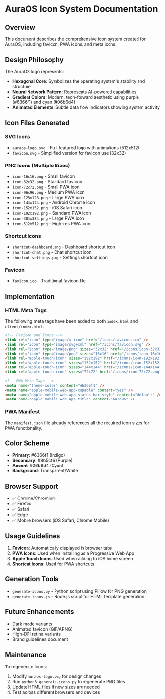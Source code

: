 # AuraOS Icon System Documentation

## Overview

This document describes the comprehensive icon system created for AuraOS, including favicon, PWA icons, and meta icons.

## Design Philosophy

The AuraOS logo represents:

- **Hexagonal Core**: Symbolizes the operating system's stability and structure
- **Neural Network Pattern**: Represents AI-powered capabilities
- **Gradient Colors**: Modern, tech-forward aesthetic using purple (#6366f1) and cyan (#06b6d4)
- **Animated Elements**: Subtle data flow indicators showing system activity

## Icon Files Generated

### SVG Icons

- `auraos-logo.svg` - Full-featured logo with animations (512x512)
- `favicon.svg` - Simplified version for favicon use (32x32)

### PNG Icons (Multiple Sizes)

- `icon-16x16.png` - Small favicon
- `icon-32x32.png` - Standard favicon
- `icon-72x72.png` - Small PWA icon
- `icon-96x96.png` - Medium PWA icon
- `icon-128x128.png` - Large PWA icon
- `icon-144x144.png` - Android Chrome icon
- `icon-152x152.png` - iOS Safari icon
- `icon-192x192.png` - Standard PWA icon
- `icon-384x384.png` - Large PWA icon
- `icon-512x512.png` - High-res PWA icon

### Shortcut Icons

- `shortcut-dashboard.png` - Dashboard shortcut icon
- `shortcut-chat.png` - Chat shortcut icon
- `shortcut-settings.png` - Settings shortcut icon

### Favicon

- `favicon.ico` - Traditional favicon file

## Implementation

### HTML Meta Tags

The following meta tags have been added to both `index.html` and `client/index.html`:

```html
<!-- Favicon and Icons -->
<link rel="icon" type="image/x-icon" href="/icons/favicon.ico" />
<link rel="icon" type="image/svg+xml" href="/icons/favicon.svg" />
<link rel="icon" type="image/png" sizes="32x32" href="/icons/icon-32x32.png" />
<link rel="icon" type="image/png" sizes="16x16" href="/icons/icon-16x16.png" />
<link rel="apple-touch-icon" sizes="192x192" href="/icons/icon-192x192.png" />
<link rel="apple-touch-icon" sizes="152x152" href="/icons/icon-152x152.png" />
<link rel="apple-touch-icon" sizes="144x144" href="/icons/icon-144x144.png" />
<link rel="apple-touch-icon" sizes="72x72" href="/icons/icon-72x72.png" />

<!-- PWA Meta Tags -->
<meta name="theme-color" content="#6366f1" />
<meta name="apple-mobile-web-app-capable" content="yes" />
<meta name="apple-mobile-web-app-status-bar-style" content="default" />
<meta name="apple-mobile-web-app-title" content="AuraOS" />
```

### PWA Manifest

The `manifest.json` file already references all the required icon sizes for PWA functionality.

## Color Scheme

- **Primary**: #6366f1 (Indigo)
- **Secondary**: #8b5cf6 (Purple)
- **Accent**: #06b6d4 (Cyan)
- **Background**: Transparent/White

## Browser Support

- ✅ Chrome/Chromium
- ✅ Firefox
- ✅ Safari
- ✅ Edge
- ✅ Mobile browsers (iOS Safari, Chrome Mobile)

## Usage Guidelines

1. **Favicon**: Automatically displayed in browser tabs
2. **PWA Icons**: Used when installing as a Progressive Web App
3. **Apple Touch Icons**: Used when adding to iOS home screen
4. **Shortcut Icons**: Used for PWA shortcuts

## Generation Tools

- `generate-icons.py` - Python script using Pillow for PNG generation
- `generate-icons.js` - Node.js script for HTML template generation

## Future Enhancements

- Dark mode variants
- Animated favicon (GIF/APNG)
- High-DPI retina variants
- Brand guidelines document

## Maintenance

To regenerate icons:

1. Modify `auraos-logo.svg` for design changes
2. Run `python3 generate-icons.py` to regenerate PNG files
3. Update HTML files if new sizes are needed
4. Test across different browsers and devices
